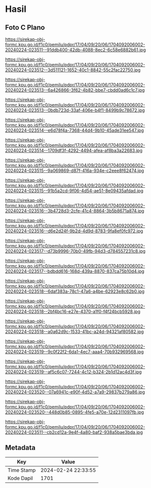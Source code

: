 # Hasil

## Foto C Plano

https://sirekap-obj-formc.kpu.go.id/f1c0/pemilu/pdpr/17/04/09/20/06/1704092006002-20240224-023511--91ddb400-42db-4088-8ec2-6c58e6882b61.jpg

https://sirekap-obj-formc.kpu.go.id/f1c0/pemilu/pdpr/17/04/09/20/06/1704092006002-20240224-023512--3d511121-1652-40c1-8842-55c2fac22750.jpg

https://sirekap-obj-formc.kpu.go.id/f1c0/pemilu/pdpr/17/04/09/20/06/1704092006002-20240224-023513--6a426866-3f62-4b82-bbe7-cbdd0ad6c1c7.jpg

https://sirekap-obj-formc.kpu.go.id/f1c0/pemilu/pdpr/17/04/09/20/06/1704092006002-20240224-023513--0bdb723d-33af-406e-b4f1-8499b9c78672.jpg

https://sirekap-obj-formc.kpu.go.id/f1c0/pemilu/pdpr/17/04/09/20/06/1704092006002-20240224-023514--e6d78f4a-7368-44d4-9b10-45ade31ee547.jpg

https://sirekap-obj-formc.kpu.go.id/f1c0/pemilu/pdpr/17/04/09/20/06/1704092006002-20240224-023514--1709df3f-4292-4494-afea-af8ba3a22683.jpg

https://sirekap-obj-formc.kpu.go.id/f1c0/pemilu/pdpr/17/04/09/20/06/1704092006002-20240224-023515--9a069869-d87f-416a-934e-c2eee8f62474.jpg

https://sirekap-obj-formc.kpu.go.id/f1c0/pemilu/pdpr/17/04/09/20/06/1704092006002-20240224-023515--91b5a2cd-9f06-4d54-ae51-8e09435afdad.jpg

https://sirekap-obj-formc.kpu.go.id/f1c0/pemilu/pdpr/17/04/09/20/06/1704092006002-20240224-023516--3b4728d3-2cfe-41c4-8864-3b5b8671a874.jpg

https://sirekap-obj-formc.kpu.go.id/f1c0/pemilu/pdpr/17/04/09/20/06/1704092006002-20240224-023516--d6e2d24f-9b2d-4d9d-8783-9fa8ef0fc972.jpg

https://sirekap-obj-formc.kpu.go.id/f1c0/pemilu/pdpr/17/04/09/20/06/1704092006002-20240224-023517--d73b9996-70b0-49fb-94d3-d784557231c8.jpg

https://sirekap-obj-formc.kpu.go.id/f1c0/pemilu/pdpr/17/04/09/20/06/1704092006002-20240224-023517--bdbdd616-168d-439a-8870-837ca75b10d4.jpg

https://sirekap-obj-formc.kpu.go.id/f1c0/pemilu/pdpr/17/04/09/20/06/1704092006002-20240224-023518--6daf383a-78c1-47a6-a4be-62923e8c62b0.jpg

https://sirekap-obj-formc.kpu.go.id/f1c0/pemilu/pdpr/17/04/09/20/06/1704092006002-20240224-023518--2bf4bc16-e27e-4370-a1f0-f4f24bcb5928.jpg

https://sirekap-obj-formc.kpu.go.id/f1c0/pemilu/pdpr/17/04/09/20/06/1704092006002-20240224-023518--a0a62d9c-1533-41bc-a24d-94321af80582.jpg

https://sirekap-obj-formc.kpu.go.id/f1c0/pemilu/pdpr/17/04/09/20/06/1704092006002-20240224-023519--9c0f22f2-6da1-4ec7-aaa4-70b932969568.jpg

https://sirekap-obj-formc.kpu.go.id/f1c0/pemilu/pdpr/17/04/09/20/06/1704092006002-20240224-023519--af5c6c07-7244-4c12-b324-2b1d12ac4d3f.jpg

https://sirekap-obj-formc.kpu.go.id/f1c0/pemilu/pdpr/17/04/09/20/06/1704092006002-20240224-023520--07a6941c-e90f-4d52-a7a9-29837b279a86.jpg

https://sirekap-obj-formc.kpu.go.id/f1c0/pemilu/pdpr/17/04/09/20/06/1704092006002-20240224-023520--448d0b85-0895-4fe5-a70e-12d2311097fb.jpg

https://sirekap-obj-formc.kpu.go.id/f1c0/pemilu/pdpr/17/04/09/20/06/1704092006002-20240224-023511--cb2cd12a-9e4f-4a80-baf2-938a5bae3bda.jpg


## Metadata

| Key        | Value               |
| ---------- | ------------------- |
| Time Stamp | 2024-02-24 22:33:55 |
| Kode Dapil | 1701                |



